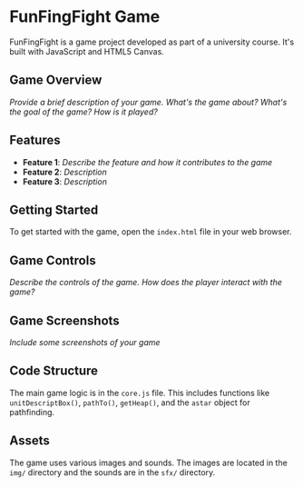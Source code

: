 # FunFingFight Game

FunFingFight is a game project developed as part of a university course. It's built with JavaScript and HTML5 Canvas.

## Game Overview

_Provide a brief description of your game. What's the game about? What's the goal of the game? How is it played?_

## Features

- **Feature 1**: _Describe the feature and how it contributes to the game_
- **Feature 2**: _Description_
- **Feature 3**: _Description_

## Getting Started

To get started with the game, open the `index.html` file in your web browser.

## Game Controls

_Describe the controls of the game. How does the player interact with the game?_

## Game Screenshots

_Include some screenshots of your game_

## Code Structure

The main game logic is in the `core.js` file. This includes functions like `unitDescriptBox()`, `pathTo()`, `getHeap()`, and the `astar` object for pathfinding.

## Assets

The game uses various images and sounds. The images are located in the `img/` directory and the sounds are in the `sfx/` directory.